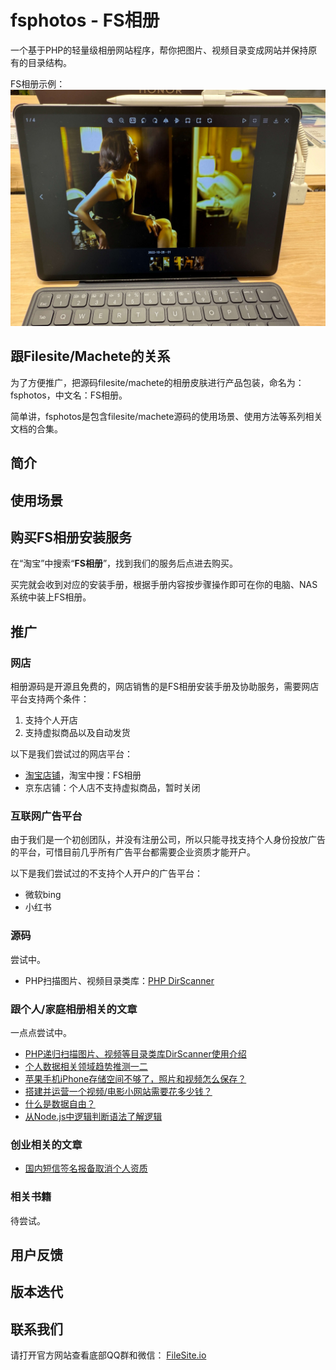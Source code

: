 # fsphotos - FS相册

一个基于PHP的轻量级相册网站程序，帮你把图片、视频目录变成网站并保持原有的目录结构。


FS相册示例：  
![在平板电脑中打开FS相册示例](./imgs/pad_demo.jpg)


## 跟Filesite/Machete的关系

为了方便推广，把源码filesite/machete的相册皮肤进行产品包装，命名为：fsphotos，中文名：FS相册。  

简单讲，fsphotos是包含filesite/machete源码的使用场景、使用方法等系列相关文档的合集。


## 简介



## 使用场景



## 购买FS相册安装服务

在“淘宝”中搜索“**FS相册**”，找到我们的服务后点进去购买。  

买完就会收到对应的安装手册，根据手册内容按步骤操作即可在你的电脑、NAS系统中装上FS相册。



## 推广

### 网店

相册源码是开源且免费的，网店销售的是FS相册安装手册及协助服务，需要网店平台支持两个条件：

1. 支持个人开店
2. 支持虚拟商品以及自动发货


以下是我们尝试过的网店平台：

* [淘宝店铺](https://fsphotos.taobao.com)，淘宝中搜：FS相册
* 京东店铺：个人店不支持虚拟商品，暂时关闭


### 互联网广告平台

由于我们是一个初创团队，并没有注册公司，所以只能寻找支持个人身份投放广告的平台，可惜目前几乎所有广告平台都需要企业资质才能开户。

以下是我们尝试过的不支持个人开户的广告平台：

* 微软bing
* 小红书


### 源码

尝试中。

* PHP扫描图片、视频目录类库：[PHP DirScanner](https://github.com/filesite-io/dirscanner)


### 跟个人/家庭相册相关的文章

一点点尝试中。

* [PHP递归扫描图片、视频等目录类库DirScanner使用介绍](./articles/PHP递归扫描图片视频等目录类库DirScanner使用介绍.md)
* [个人数据相关领域趋势推测一二](./articles/个人数据相关领域趋势推测一二.md)
* [苹果手机iPhone存储空间不够了，照片和视频怎么保存？](./articles/苹果手机iPhone存储空间不够了照片和视频怎么保存.md)
* [搭建并运营一个视频/电影小网站需要花多少钱？](./articles/搭建并运营一个视频或电影小网站需要花多少钱.md)
* [什么是数据自由？](./articles/什么是数据自由.md)
* [从Node.js中逻辑判断语法了解逻辑](./articles/从nodejs中逻辑判断语法了解逻辑.md)


### 创业相关的文章

* [国内短信签名报备取消个人资质](./articles/国内短信签名报备取消个人资质.md)


### 相关书籍

待尝试。



## 用户反馈



## 版本迭代



## 联系我们

请打开官方网站查看底部QQ群和微信：
<a href="https://filesite.io" target="_blank">FileSite.io</a>
